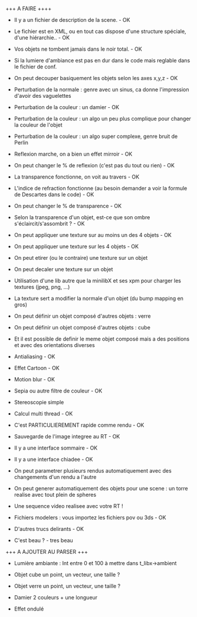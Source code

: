 
+++ A FAIRE ++++

- Il y a un fichier de description de la scene. - OK

- Le fichier est en XML, ou en tout cas dispose d'une structure spéciale, d'une hiérarchie.. - OK

- Vos objets ne tombent jamais dans le noir total. - OK

- Si la lumiere d'ambiance est pas en dur dans le code mais reglable dans le fichier de conf.

- On peut decouper basiquement les objets selon les axes x,y,z - OK

- Perturbation de la normale : genre avec un sinus, ca donne l'impression d'avoir des vaguelettes

- Perturbation de la couleur : un damier - OK
 
- Perturbation de la couleur : un algo un peu plus complique pour changer la couleur de l'objet
 
- Perturbation de la couleur : un algo super complexe, genre bruit de Perlin

- Reflexion marche, on a bien un effet mirroir - OK

- On peut changer le % de reflexion (c'est pas du tout ou rien) - OK

- La transparence fonctionne, on voit au travers - OK

- L'indice de refraction fonctionne (au besoin demander a voir la formule de Descartes dans le code) - OK

- On peut changer le % de transparence - OK

- Selon la transparence d'un objet, est-ce que son ombre s'éclaircit/s'assombrit ? - OK

- On peut appliquer une texture sur au moins un des 4 objets - OK

- On peut appliquer une texture sur les 4 objets - OK

- On peut etirer (ou le contraire) une texture sur un objet

- On peut decaler une texture sur un objet

- Utilisation d'une lib autre que la minilibX et ses xpm pour charger les textures (jpeg, png, ...)
 
- La texture sert a modifier la normale d'un objet (du bump mapping en gros)

- On peut définir un objet composé d'autres objets : verre

- On peut définir un objet composé d'autres objets : cube
 
- Et il est possible de definir le meme objet composé mais a des positions et avec des orientations diverses

- Antialiasing - OK

- Effet Cartoon - OK

- Motion blur - OK

- Sepia ou autre filtre de couleur - OK
 
- Stereoscopie simple

- Calcul multi thread - OK

- C'est PARTICULIEREMENT rapide comme rendu - OK

- Sauvegarde de l'image integree au RT - OK

- Il y a une interface sommaire - OK

- Il y a une interface chiadee - OK

- On peut parametrer plusieurs rendus automatiquement avec des changements d'un rendu a l'autre

- On peut generer automatiquement des objets pour une scene : un torre realise avec tout plein de spheres

- Une sequence video realisee avec votre RT !

- Fichiers modelers : vous importez les fichiers pov ou 3ds - OK

- D'autres trucs delirants - OK

- C'est beau ? - tres beau 




+++ A AJOUTER AU PARSER +++

- Lumière ambiante :
Int entre 0 et 100 à mettre dans t_libx->ambient

- Objet cube
un point, un vecteur, une taille ?

- Objet verre
un point, un vecteur, une taille ?

- Damier
2 couleurs + une longueur

- Effet ondulé

